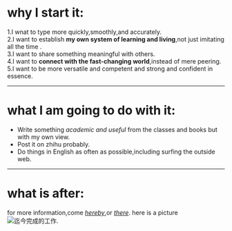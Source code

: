 # why I start it:
1.I wnat to type more quickly,smoothly,and accurately.  
2.I want to establish **my own system of learning and living**,not just imitating all the time .<br>
3.I want to share something meaningful with others.<br>
4.I want to **connect with the fast-changing world**,instead of mere peering.<br>
5.I want to be more versatile and competent and strong and confident in essence.<br>

---

# what I am going to do with it:
- Write something *academic and useful* from the classes and books but with my own view.
- Post it on zhihu probably.
- Do things in English as often as possible,including surfing the outside web.

---

# what is after:
for more information,come *[hereby]*,or *[there](https://www.zhihu.com/people/qiu-ji-xu-yu-7"我的知乎主页")*.
here is a picture  ![迄今完成的工作](%E6%88%AA%E5%9B%BE_20231105143745-1.png "一张简单的截图").



[hereby]: https://www.zhihu.com/people/qiu-ji-xu-yu-7
